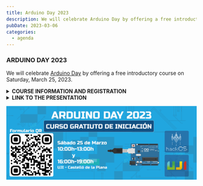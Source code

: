 ```yaml
---
title: Arduino Day 2023
description: We will celebrate Arduino Day by offering a free introductory course on Saturday, March 25, 2023.
pubDate: 2023-03-06
categories:
  - agenda
---
```


### ARDUINO DAY 2023

We will celebrate [Arduino Day](https://days.arduino.cc/about) by offering a free introductory course on Saturday, March 25, 2023.

<details>
  <summary><strong>COURSE INFORMATION AND REGISTRATION</strong></summary>

  Date: **Saturday, 25/03**

  Location: [UJI](https://www.google.es/maps/place/Universitat+Jaume+I/@39.9902105,-0.0511631,14z/data=!4m6!3m5!1s0xd5ffe0fca9b5147:0x1368bf53b3a7fb3f!8m2!3d39.9943481!4d-0.0702147!16zL20vMDg0dGNk?coh=164777&entry=tt&shorturl=1)

  In the course, we will teach the basic structure of Arduino, the use of its GPIO pins, and analog pins. We will also carry out practical projects to experience how Arduino works.

  Two groups will be created: one in the morning from **10-14h** and another in the afternoon from **15-19h**. Each group will have about 10 people, based on the order of registration.

  **IMPORTANT: You need to bring a laptop with the Arduino IDE installed.**

  
  Registration link: https://forms.gle/v6hs5AMncxMhfBMW9
</details>

<details><summary><strong>LINK TO THE PRESENTATION</strong></summary></details>

![](images/Banner-Arduino-Day-1024x3952023.png)
